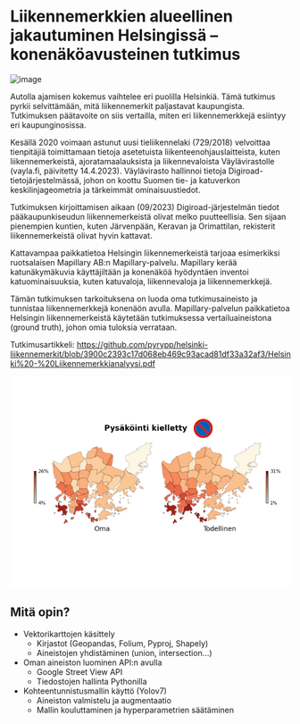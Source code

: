 # Liikennemerkkien alueellinen jakautuminen Helsingissä – konenäköavusteinen tutkimus
![image](https://github.com/pyrypp/helsinki-liikennemerkit/assets/120693130/a2f0e129-32be-4860-aadf-dc2da6686dc5)

Autolla ajamisen kokemus vaihtelee eri puolilla Helsinkiä. Tämä tutkimus pyrkii selvittämään, mitä liikennemerkit paljastavat kaupungista. Tutkimuksen päätavoite on siis vertailla, miten eri liikennemerkkejä esiintyy eri kaupunginosissa.

Kesällä 2020 voimaan astunut uusi tieliikennelaki (729/2018) velvoittaa tienpitäjiä toimittamaan tietoja asetetuista liikenteenohjauslaitteista, kuten liikennemerkeistä, ajoratamaalauksista ja liikennevaloista Väylävirastolle (vayla.fi, päivitetty 14.4.2023). Väylävirasto hallinnoi tietoja Digiroad-tietojärjestelmässä, johon on koottu Suomen tie- ja katuverkon keskilinjageometria ja tärkeimmät ominaisuustiedot.

Tutkimuksen kirjoittamisen aikaan (09/2023) Digiroad-järjestelmän tiedot pääkaupunkiseudun liikennemerkeistä olivat melko puutteellisia. Sen sijaan pienempien kuntien, kuten Järvenpään, Keravan ja Orimattilan, rekisterit liikennemerkeistä olivat hyvin kattavat.

Kattavampaa paikkatietoa Helsingin liikennemerkeistä tarjoaa esimerkiksi ruotsalaisen Mapillary AB:n Mapillary-palvelu. Mapillary kerää katunäkymäkuvia käyttäjiltään ja konenäköä hyödyntäen inventoi katuominaisuuksia, kuten katuvaloja, liikennevaloja ja liikennemerkkejä.

Tämän tutkimuksen tarkoituksena on luoda oma tutkimusaineisto ja tunnistaa liikennemerkkejä konenäön avulla. Mapillary-palvelun paikkatietoa Helsingin liikennemerkeistä käytetään tutkimuksessa vertailuaineistona (ground truth), johon omia tuloksia verrataan.

Tutkimusartikkeli:
https://github.com/pyrypp/helsinki-liikennemerkit/blob/3900c2393c17d068eb469c93acad81df33a32af3/Helsinki%20-%20Liikennemerkkianalyysi.pdf

![image](output_images/comps/Pysäköinti%20kielletty.png)

## Mitä opin?
- Vektorikarttojen käsittely
  - Kirjastot (Geopandas, Folium, Pyproj, Shapely)
  - Aineistojen yhdistäminen (union, intersection...)
- Oman aineiston luominen API:n avulla
  - Google Street View API
  - Tiedostojen hallinta Pythonilla
- Kohteentunnistusmallin käyttö (Yolov7)
  - Aineiston valmistelu ja augmentaatio
  - Mallin kouluttaminen ja hyperparametrien säätäminen
